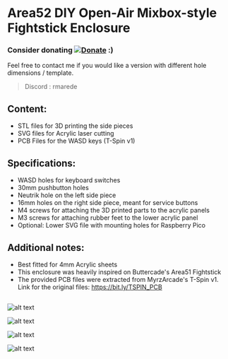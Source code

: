 # Area52 DIY Open-Air Mixbox-style Fightstick Enclosure


### Consider donating [![Donate](https://img.shields.io/badge/Donate-PayPal-green.svg)](https://www.paypal.com/donate/?hosted_button_id=KNTG3GUQS668Q) :) 

Feel free to contact me if you would like a version with different hole dimensions / template.
> Discord : rmarede

## Content: 
  - STL files for 3D printing the side pieces
  - SVG files for Acrylic laser cutting
  - PCB Files for the WASD keys (T-Spin v1)

## Specifications:
  - WASD holes for keyboard switches
  - 30mm pushbutton holes
  - Neutrik hole on the left side piece
  - 16mm holes on the right side piece, meant for service buttons
  - M4 screws for attaching the 3D printed parts to the acrylic panels
  - M3 screws for attaching rubber feet to the lower acrylic panel
  - Optional: Lower SVG file with mounting holes for Raspberry Pico

## Additional notes:
  - Best fitted for 4mm Acrylic sheets
  - This enclosure was heavily inspired on Buttercade's Area51 Fightstick
  - The provided PCB files were extracted from MyrzArcade's T-Spin v1. Link for the original files: https://bit.ly/TSPIN_PCB

## 

![alt text](https://preview.redd.it/x52cjtf7ml3b1.jpg?width=2000&format=pjpg&auto=webp&v=enabled&s=ebacc4f9cb942683bd9afa4575dcdd99b23b220b)

![alt text](https://preview.redd.it/oo6ylla9ml3b1.jpg?width=2000&format=pjpg&auto=webp&v=enabled&s=08250cc88a2cb22c90f2d06ec8e4704b011af45a)

![alt text](https://preview.redd.it/vypmckg9ml3b1.jpg?width=2000&format=pjpg&auto=webp&v=enabled&s=09de9819c57119f2029847c90e64d6a046947ae3)

![alt text](https://preview.redd.it/v4ps16p9ml3b1.jpg?width=2000&format=pjpg&auto=webp&v=enabled&s=93dacb55b3359f055f863f34f6ffafa6b8988269)



